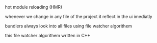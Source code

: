 hot module reloading (HMR)

whenever we change in any file of the project it reflect in the ui imediatly 

bundlers always look into all files using file watcher algorithem

this file watcher algorithem written in C++
